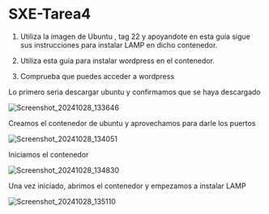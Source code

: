 # SXE-Tarea4

1. Utiliza la imagen de Ubuntu , tag 22 y apoyandote en esta guía sigue sus instrucciones para instalar LAMP en dicho contenedor.

2. Utiliza esta guía para instalar wordpress en el contenedor.

3. Comprueba que puedes acceder a wordpress

Lo primero seria descargar ubuntu y confirmamos que se haya descargado

![Screenshot_20241028_133646](https://github.com/user-attachments/assets/3e6b3985-e9d7-4210-a5f3-4890034a4804)

Creamos el contenedor de ubuntu y aprovechamos para darle los puertos 

![Screenshot_20241028_134051](https://github.com/user-attachments/assets/5beead2b-52af-4638-8cdc-72a1915dacb7)

Iniciamos el contenedor

![Screenshot_20241028_134830](https://github.com/user-attachments/assets/05987f64-01b5-41ec-ac57-a6a4190fd5aa)

Una vez iniciado, abrimos el contenedor y empezamos a instalar LAMP

![Screenshot_20241028_135110](https://github.com/user-attachments/assets/cf5e2ca6-7863-473f-b1e9-5e10377ee415)

